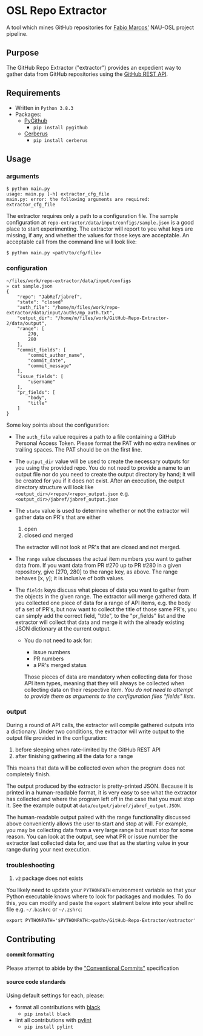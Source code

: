 # OSL Repo Extractor

A tool which mines GitHub repositories for [Fabio Marcos'](https://github.com/fabiojavamarcos) NAU-OSL project pipeline.


## Purpose
The GitHub Repo Extractor ("extractor") provides an expedient way to gather data from GitHub repositories using the [GitHub REST API](https://docs.github.com/en/rest).




## Requirements
- Written in `Python 3.8.3`
- Packages:
    - [PyGithub](https://pygithub.readthedocs.io/en/latest/introduction.html)
        - `pip install pygithub`
    - [Cerberus](https://docs.python-cerberus.org/en/stable/)
        - `pip install cerberus`




## Usage
### arguments
```shell
$ python main.py
usage: main.py [-h] extractor_cfg_file
main.py: error: the following arguments are required: extractor_cfg_file
```

The extractor requires only a path to a configuration file. The sample configuration at
`repo-extractor/data/input/configs/sample.json` is a good place to start experimenting. The extractor will report to you
what keys are missing, if any, and whether the values for those keys are acceptable. An acceptable call from the command line
will look like:

```shell
$ python main.py <path/to/cfg/file>
```


### configuration
```shell
~/files/work/repo-extractor/data/input/configs
» cat sample.json
{
    "repo": "JabRef/jabref",
    "state": "closed"
    "auth_file": "/home/m/files/work/repo-extractor/data/input/auths/mp_auth.txt",
    "output_dir": "/home/m/files/work/GitHub-Repo-Extractor-2/data/output",
    "range": [
        270,
        280
    ],
    "commit_fields": [
        "commit_author_name",
        "commit_date",
        "commit_message"
    ],
    "issue_fields": [
        "username"
    ],
    "pr_fields": [
        "body",
        "title"
    ]
}
```

Some key points about the configuration:

- The `auth_file` value requires a path to a file containing a GitHub Personal Access Token. Please format the PAT with no
  extra newlines or trailing spaces. The PAT should be on the first line.

- The `output_dir` value will be used to create the necessary outputs for you using the provided repo. You do not need to
  provide a name to an output file nor do you need to create the output directory by hand; it will be created for you if it
  does not exist.  After an execution, the output directory structure will look like `<output_dir>/<repo>/<repo>_output.json`
  e.g. `<output_dir>/jabref/jabref_output.json`

- The `state` value is used to determine whether or not the extractor will gather data on PR's that are either
    1. open
    2. closed *and* merged

    The extractor will not look at PR's that are closed and not merged.

- The `range` value discusses the actual item numbers you want to gather data from. If you want data from PR #270 up to
  PR #280 in a given repository, give [270, 280] to the range key, as above. The range behaves [x, y]; it is inclusive of both values.

- The `fields` keys discuss what pieces of data you want to gather from the objects in the given range. The extractor will
  merge gathered data. If you collected one piece of data for a range of API items, e.g. the body of a set of PR's, but now want to collect the title of those same PR's, you can simply add the correct field, "title", to the "pr_fields" list and the extractor will collect that data and merge it with the already existing JSON dictionary at the current output.
    - You do not need to ask for:
        - issue numbers
        - PR numbers
        - a PR's merged status

      Those pieces of data are mandatory when collecting data for those API item types, meaning that they will always be collected when collecting data on their respective item. *You do not need to attempt to provide them as arguments to the configuration files "fields" lists.*


### output
During a round of API calls, the extractor will compile gathered outputs into a dictionary. Under two conditions, the
extractor will write output to the output file provided in the configuration:

1. before sleeping when rate-limited by the GitHub REST API
2. after finishing gathering all the data for a range

This means that data will be collected even when the program does not completely finish.

The output produced by the extractor is pretty-printed JSON. Because it is printed in a human-readable format, it is very
easy to see what the extractor has collected and where the program left off in the case that you must stop it. See the
example output at `data/output/jabref/jabref_output.JSON`.

The human-readable output paired with the range functionality discussed above conveniently allows the user to start and stop
at will. For example, you may be collecting data from a very large range but must stop for some reason. You can look at the
output, see what PR or issue number the extractor last collected data for, and use that as the starting value in your range
during your next execution.

### troubleshooting
1. `v2` package does not exists

You likely need to update your `PYTHONPATH` environment variable so that your Python executable knows where to look for packages and modules. To do this, you can modify and paste the `export` statment below into your shell rc file e.g. `~/.bashrc` or `~/.zshrc`:

```shell
export PYTHONPATH='$PYTHONPATH:<path>/GitHub-Repo-Extractor/extractor'
```




## Contributing

#### commit formatting
Please attempt to abide by the ["Conventional Commits"](https://www.conventionalcommits.org) specification

#### source code standards
Using default settings for each, please:
- format all contributions with [black](https://pypi.org/project/black/)
    - `pip install black`
- lint all contributions with [pylint](https://pypi.org/project/pylint/)
    - `pip install pylint`
